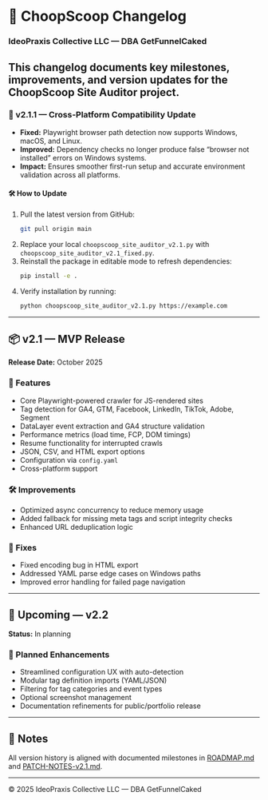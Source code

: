 # 🐾 ChoopScoop Changelog
### IdeoPraxis Collective LLC — DBA GetFunnelCaked

This changelog documents key milestones, improvements, and version updates for the ChoopScoop Site Auditor project.
---
### 🧩 v2.1.1 — Cross-Platform Compatibility Update
- **Fixed:** Playwright browser path detection now supports Windows, macOS, and Linux.  
- **Improved:** Dependency checks no longer produce false “browser not installed” errors on Windows systems.  
- **Impact:** Ensures smoother first-run setup and accurate environment validation across all platforms.

#### 🛠️ How to Update
1. Pull the latest version from GitHub:  
   ```bash
   git pull origin main
   ```
2. Replace your local `choopscoop_site_auditor_v2.1.py` with `choopscoop_site_auditor_v2.1_fixed.py`.  
3. Reinstall the package in editable mode to refresh dependencies:  
   ```bash
   pip install -e .
   ```
4. Verify installation by running:  
   ```bash
   python choopscoop_site_auditor_v2.1.py https://example.com
   ```
---

## 📦 v2.1 — MVP Release
**Release Date:** October 2025

### 🚀 Features
- Core Playwright-powered crawler for JS-rendered sites
- Tag detection for GA4, GTM, Facebook, LinkedIn, TikTok, Adobe, Segment
- DataLayer event extraction and GA4 structure validation
- Performance metrics (load time, FCP, DOM timings)
- Resume functionality for interrupted crawls
- JSON, CSV, and HTML export options
- Configuration via `config.yaml`
- Cross-platform support

### 🛠 Improvements
- Optimized async concurrency to reduce memory usage
- Added fallback for missing meta tags and script integrity checks
- Enhanced URL deduplication logic

### 🐞 Fixes
- Fixed encoding bug in HTML export
- Addressed YAML parse edge cases on Windows paths
- Improved error handling for failed page navigation

---

## 🧩 Upcoming — v2.2
**Status:** In planning

### 🎯 Planned Enhancements
- Streamlined configuration UX with auto-detection
- Modular tag definition imports (YAML/JSON)
- Filtering for tag categories and event types
- Optional screenshot management
- Documentation refinements for public/portfolio release

---

## 🧭 Notes
All version history is aligned with documented milestones in [ROADMAP.md](ROADMAP.md) and [PATCH-NOTES-v2.1.md](docs/PATCH-NOTES-v2.1.md).

---

© 2025 IdeoPraxis Collective LLC — DBA GetFunnelCaked
